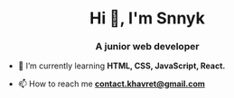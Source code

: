 <h1 align="center">Hi 👋, I'm Snnyk</h1>
<h3 align="center">A junior web developer</h3>

- 🌱 I’m currently learning **HTML, CSS, JavaScript, React.**

- 📫 How to reach me **contact.khavret@gmail.com**
